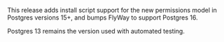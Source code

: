 This release adds install script support for the new permissions model in Postgres versions 15+, and bumps FlyWay to support Postgres 16.

Postgres 13 remains the version used with automated testing.
